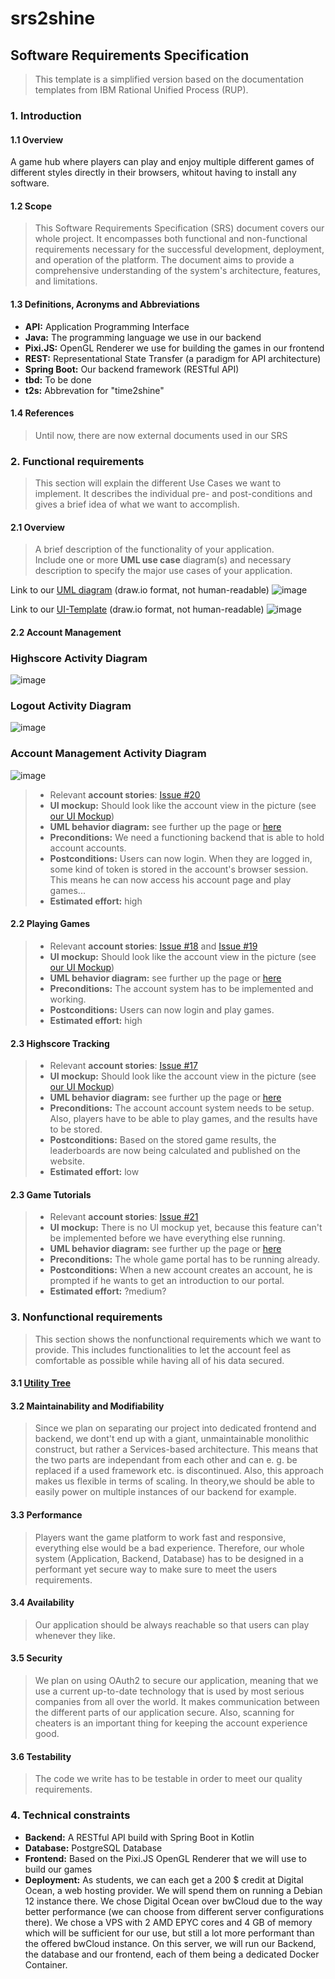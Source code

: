 # srs2shine
## Software Requirements Specification
> This template is a simplified version based on the documentation templates from IBM Rational Unified Process (RUP).
### 1. Introduction
#### 1.1 Overview
A game hub where players can play and enjoy multiple different games of different styles directly in their browsers, whitout having to install any software.
#### 1.2 Scope
> This Software Requirements Specification (SRS) document covers our whole project. It encompasses both functional and non-functional requirements necessary for the successful development, deployment, and operation of the platform. The document aims to provide a comprehensive understanding of the system's architecture, features, and limitations.
#### 1.3 Definitions, Acronyms and Abbreviations
- **API:** Application Programming Interface
- **Java:** The programming language we use in our backend
- **Pixi.JS:** OpenGL Renderer we use for building the games in our frontend
- **REST:** Representational State Transfer (a paradigm for API architecture)
- **Spring Boot:** Our backend framework (RESTful API)
- **tbd:** To be done
- **t2s:** Abbrevation for "time2shine"

#### 1.4 References
> Until now, there are now external documents used in our SRS


### 2. Functional requirements
>  This section will explain the different Use Cases we want to implement. It describes the individual pre- and post-conditions and gives a brief idea of what we want to accomplish.

#### 2.1 Overview 
> A brief description of the functionality of your application.  
> Include one or more **UML use case** diagram(s) and necessary description to specify the major use cases of your application.

Link to our [UML diagram](https://github.com/SE-TINF22B6/time2shine/blob/main/Documentation/uml.drawio) (draw.io format, not human-readable)
![image](https://github.com/SE-TINF22B6/time2shine/assets/122756244/1d99b73e-5c79-4d2f-9660-1e3836c778d2)

Link to our [UI-Template](https://github.com/SE-TINF22B6/time2shine/blob/main/Documentation/UITemplate.svg) (draw.io format, not human-readable)
![image](https://github.com/SE-TINF22B6/time2shine/assets/59262249/462c3693-4166-48cc-b30a-ccff34b60c93)

#### 2.2 Account Management
### Highscore Activity Diagram
![image](https://github.com/SE-TINF22B6/time2shine/blob/main/Documentation/Highscore_ActivityDiagram.svg)

### Logout Activity Diagram
![image](https://github.com/SE-TINF22B6/time2shine/blob/main/Documentation/Logout_ActivityDiagram.png)

### Account Management Activity Diagram
![image](https://github.com/SE-TINF22B6/time2shine/blob/main/Documentation/Accounts_Activity-diagram.png)
> - Relevant **account stories**: [Issue #20](https://github.com/SE-TINF22B6/time2shine/issues/20)
> - **UI mockup:** Should look like the account view in the picture (see [our UI Mockup](https://github.com/SE-TINF22B6/time2shine/blob/main/Documentation/UITemplate.svg))
> - **UML behavior diagram:** see further up the page or [here](https://github.com/SE-TINF22B6/time2shine/blob/main/Documentation/uml.drawio)
> - **Preconditions:** We need a functioning backend that is able to hold account accounts.
> - **Postconditions:** Users can now login. When they are logged in, some kind of token is stored in the account's browser session. This means he can now access his account page and play games...
> - **Estimated effort:** high

#### 2.2 Playing Games
> - Relevant **account stories**: [Issue #18](https://github.com/SE-TINF22B6/time2shine/issues/18) and [Issue #19](https://github.com/SE-TINF22B6/time2shine/issues/19)
> - **UI mockup:** Should look like the account view in the picture (see [our UI Mockup](https://github.com/SE-TINF22B6/time2shine/blob/main/Documentation/UITemplate.svg))
> - **UML behavior diagram:** see further up the page or [here](https://github.com/SE-TINF22B6/time2shine/blob/main/Documentation/uml.drawio)
> - **Preconditions:** The account system has to be implemented and working.
> - **Postconditions:** Users can now login and play games.
> - **Estimated effort:** high

#### 2.3 Highscore Tracking
> - Relevant **account stories**: [Issue #17](https://github.com/SE-TINF22B6/time2shine/issues/17)
> - **UI mockup:** Should look like the account view in the picture (see [our UI Mockup](https://github.com/SE-TINF22B6/time2shine/blob/main/Documentation/UITemplate.svg))
> - **UML behavior diagram:** see further up the page or [here](https://github.com/SE-TINF22B6/time2shine/blob/main/Documentation/uml.drawio)
> - **Preconditions:** The account account system needs to be setup. Also, players have to be able to play games, and the results have to be stored.
> - **Postconditions:** Based on the stored game results, the leaderboards are now being calculated and published on the website.
> - **Estimated effort:** low

#### 2.3 Game Tutorials
> - Relevant **account stories**: [Issue #21](https://github.com/SE-TINF22B6/time2shine/issues/21)
> - **UI mockup:** There is no UI mockup yet, because this feature can't be implemented before we have everything else running.
> - **UML behavior diagram:** see further up the page or [here](https://github.com/SE-TINF22B6/time2shine/blob/main/Documentation/uml.drawio)
> - **Preconditions:** The whole game portal has to be running already.
> - **Postconditions:** When a new account creates an account, he is prompted if he wants to get an introduction to our portal.
> - **Estimated effort:** ?medium?


### 3. Nonfunctional requirements
> This section shows the nonfunctional requirements which we want to provide. This includes functionalities to let the account feel as comfortable as possible while having all of his data secured.

#### 3.1 [Utility Tree](https://github.com/SE-TINF22B6/time2shine/blob/main/Documentation/Quality_Attribute_Scenarios.md)

#### 3.2 Maintainability and Modifiability
> Since we plan on separating our project into dedicated frontend and backend, we dont't end up with a giant, unmaintainable monolithic construct, but rather a Services-based architecture. This means that the two parts are independant from each other and can e. g. be replaced if a used framework etc. is discontinued. Also, this approach makes us flexible in terms of scaling. In theory,we should be able to easily power on multiple instances of our backend for example.

#### 3.3 Performance
> Players want the game platform to work fast and responsive, everything else would be a bad experience. Therefore, our whole system (Application, Backend, Database) has to be designed in a performant yet secure way to make sure to meet the users requirements.

#### 3.4 Availability
> Our application should be always reachable so that users can play whenever they like.

#### 3.5 Security
> We plan on using OAuth2 to secure our application, meaning that we use a current up-to-date technology that is used by most serious companies from all over the world. It makes communication between the different parts of our application secure. Also, scanning for cheaters is an important thing for keeping the account experience good.

#### 3.6 Testability
> The code we write has to be testable in order to meet our quality requirements. 


### 4. Technical constraints
- **Backend:** A RESTful API build with Spring Boot in Kotlin
- **Database:** PostgreSQL Database
- **Frontend:** Based on the Pixi.JS OpenGL Renderer that we will use to build our games
- **Deployment:** As students, we can each get a 200 $ credit at Digital Ocean, a web hosting provider. We will spend them on running a Debian 12 instance there. We chose Digital Ocean over bwCloud due to the way better performance (we can choose from different server configurations there). We chose a VPS with 2 AMD EPYC cores and 4 GB of memory which will be sufficient for our use, but still a lot more performant than the offered bwCloud instance. On this server, we will run our Backend, the database and our frontend, each of them being a dedicated Docker Container.
